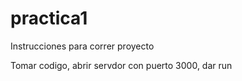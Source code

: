 # practica1



Instrucciones para correr proyecto 

Tomar codigo, abrir servdor con puerto 3000, dar run